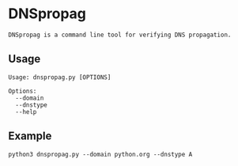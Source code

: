# DNSpropag

```
DNSpropag is a command line tool for verifying DNS propagation.
```

## Usage

```
Usage: dnspropag.py [OPTIONS]

Options:
  --domain
  --dnstype
  --help
```

## Example

```
python3 dnspropag.py --domain python.org --dnstype A
```

